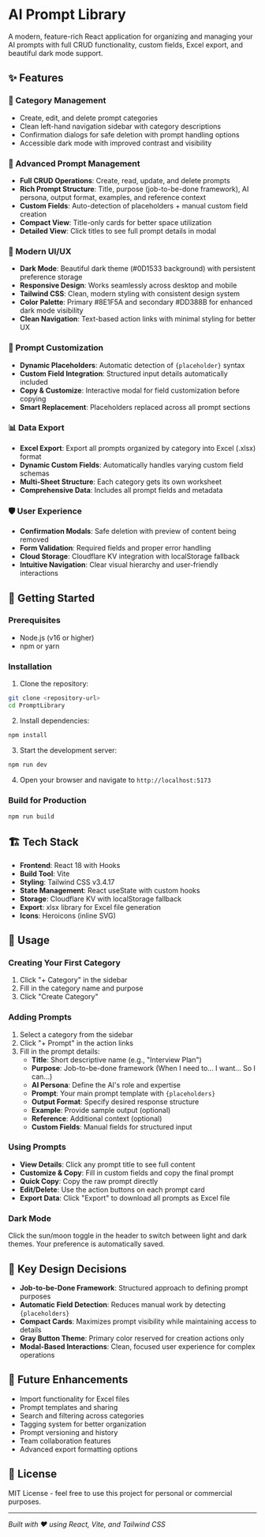 # AI Prompt Library

A modern, feature-rich React application for organizing and managing your AI prompts with full CRUD functionality, custom fields, Excel export, and beautiful dark mode support.

## ✨ Features

### 📁 Category Management
- Create, edit, and delete prompt categories
- Clean left-hand navigation sidebar with category descriptions
- Confirmation dialogs for safe deletion with prompt handling options
- Accessible dark mode with improved contrast and visibility

### 📝 Advanced Prompt Management
- **Full CRUD Operations**: Create, read, update, and delete prompts
- **Rich Prompt Structure**: Title, purpose (job-to-be-done framework), AI persona, output format, examples, and reference context
- **Custom Fields**: Auto-detection of placeholders + manual custom field creation
- **Compact View**: Title-only cards for better space utilization
- **Detailed View**: Click titles to see full prompt details in modal

### 🎨 Modern UI/UX
- **Dark Mode**: Beautiful dark theme (#0D1533 background) with persistent preference storage
- **Responsive Design**: Works seamlessly across desktop and mobile
- **Tailwind CSS**: Clean, modern styling with consistent design system
- **Color Palette**: Primary #8E1F5A and secondary #DD388B for enhanced dark mode visibility
- **Clean Navigation**: Text-based action links with minimal styling for better UX

### 🔧 Prompt Customization
- **Dynamic Placeholders**: Automatic detection of `{placeholder}` syntax
- **Custom Field Integration**: Structured input details automatically included
- **Copy & Customize**: Interactive modal for field customization before copying
- **Smart Replacement**: Placeholders replaced across all prompt sections

### 📊 Data Export
- **Excel Export**: Export all prompts organized by category into Excel (.xlsx) format
- **Dynamic Custom Fields**: Automatically handles varying custom field schemas
- **Multi-Sheet Structure**: Each category gets its own worksheet
- **Comprehensive Data**: Includes all prompt fields and metadata

### 🛡️ User Experience
- **Confirmation Modals**: Safe deletion with preview of content being removed
- **Form Validation**: Required fields and proper error handling
- **Cloud Storage**: Cloudflare KV integration with localStorage fallback
- **Intuitive Navigation**: Clear visual hierarchy and user-friendly interactions

## 🚀 Getting Started

### Prerequisites
- Node.js (v16 or higher)
- npm or yarn

### Installation

1. Clone the repository:
```bash
git clone <repository-url>
cd PromptLibrary
```

2. Install dependencies:
```bash
npm install
```

3. Start the development server:
```bash
npm run dev
```

4. Open your browser and navigate to `http://localhost:5173`

### Build for Production

```bash
npm run build
```

## 🏗️ Tech Stack

- **Frontend**: React 18 with Hooks
- **Build Tool**: Vite
- **Styling**: Tailwind CSS v3.4.17
- **State Management**: React useState with custom hooks
- **Storage**: Cloudflare KV with localStorage fallback
- **Export**: xlsx library for Excel file generation
- **Icons**: Heroicons (inline SVG)

## 📱 Usage

### Creating Your First Category
1. Click "+ Category" in the sidebar
2. Fill in the category name and purpose
3. Click "Create Category"

### Adding Prompts
1. Select a category from the sidebar
2. Click "+ Prompt" in the action links
3. Fill in the prompt details:
   - **Title**: Short descriptive name (e.g., "Interview Plan")
   - **Purpose**: Job-to-be-done framework (When I need to... I want... So I can...)
   - **AI Persona**: Define the AI's role and expertise
   - **Prompt**: Your main prompt template with `{placeholders}`
   - **Output Format**: Specify desired response structure
   - **Example**: Provide sample output (optional)
   - **Reference**: Additional context (optional)
   - **Custom Fields**: Manual fields for structured input

### Using Prompts
- **View Details**: Click any prompt title to see full content
- **Customize & Copy**: Fill in custom fields and copy the final prompt
- **Quick Copy**: Copy the raw prompt directly
- **Edit/Delete**: Use the action buttons on each prompt card
- **Export Data**: Click "Export" to download all prompts as Excel file

### Dark Mode
Click the sun/moon toggle in the header to switch between light and dark themes. Your preference is automatically saved.

## 🎯 Key Design Decisions

- **Job-to-be-Done Framework**: Structured approach to defining prompt purposes
- **Automatic Field Detection**: Reduces manual work by detecting `{placeholders}`
- **Compact Cards**: Maximizes prompt visibility while maintaining access to details
- **Gray Button Theme**: Primary color reserved for creation actions only
- **Modal-Based Interactions**: Clean, focused user experience for complex operations

## 🔮 Future Enhancements

- Import functionality for Excel files
- Prompt templates and sharing
- Search and filtering across categories
- Tagging system for better organization
- Prompt versioning and history
- Team collaboration features
- Advanced export formatting options

## 📄 License

MIT License - feel free to use this project for personal or commercial purposes.

---

*Built with ❤️ using React, Vite, and Tailwind CSS*
